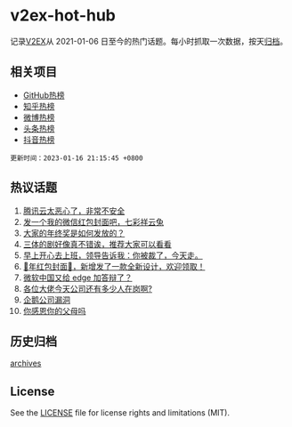 # v2ex-hot-hub

 记录[V2EX](https://www.v2ex.com/)从 2021-01-06 日至今的热门话题。每小时抓取一次数据，按天[归档](archives)。
 
 ## 相关项目

- [GitHub热榜](https://github.com/snaildev/github-hot-hub)
- [知乎热榜](https://github.com/snaildev/zhihu-hot-hub)
- [微博热榜](https://github.com/snaildev/weibo-hot-hub)
- [头条热榜](https://github.com/snaildev/toutiao-hot-hub)
- [抖音热榜](https://github.com/snaildev/douyin-hot-hub)


 `更新时间：2023-01-16 21:15:45 +0800`

## 热议话题

1. [腾讯云太恶心了，非常不安全](https://www.v2ex.com/t/909154)
1. [发一个我的微信红包封面吧，七彩祥云兔](https://www.v2ex.com/t/909156)
1. [大家的年终奖是如何发放的？](https://www.v2ex.com/t/909201)
1. [三体的剧好像真不错诶，推荐大家可以看看](https://www.v2ex.com/t/909155)
1. [早上开心去上班，领导告诉我：你被裁了，今天走。](https://www.v2ex.com/t/909234)
1. [🐰年红包封面🧧，新增发了一款全新设计，欢迎领取！](https://www.v2ex.com/t/909237)
1. [微软中国又给 edge 加答辩了？](https://www.v2ex.com/t/909192)
1. [各位大佬今天公司还有多少人在岗啊?](https://www.v2ex.com/t/909171)
1. [企鹅公司漏洞](https://www.v2ex.com/t/909260)
1. [你感恩你的父母吗](https://www.v2ex.com/t/909308)

## 历史归档

[archives](archives)

## License

See the [LICENSE](LICENSE) file for license rights and limitations (MIT).
